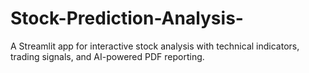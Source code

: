 # Stock-Prediction-Analysis-
A Streamlit app for interactive stock analysis with technical indicators, trading signals, and AI-powered PDF reporting.
